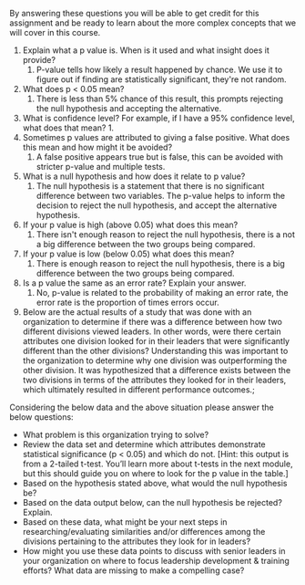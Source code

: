 By answering these questions you will be able to get credit for this assignment and be ready to learn about the more complex concepts that we will cover in this course.

1. Explain what a p value is. When is it used and what insight does it provide?
	1. P-value tells how likely a result happened by chance. We use it to figure out if finding are statistically significant, they're not random.
3. What does p < 0.05 mean?
	1. There is less than 5% chance of this result, this prompts rejecting the null hypothesis and accepting the alternative.
5. What is confidence level? For example, if I have a 95% confidence level, what does that mean?
	1. 
7. Sometimes p values are attributed to giving a false positive. What does this mean and how might it be avoided?
	1. A false positive appears true but is false, this can be avoided with stricter p-value and multiple tests. 
9. What is a null hypothesis and how does it relate to p value?
	1. The null hypothesis is a statement that there is no significant difference between two variables. The p-value helps to inform the decision to reject the null hypothesis, and accept the alternative hypothesis. 
10. If your p value is high (above 0.05) what does this mean?
	1. There isn't enough reason to reject the null hypothesis, there is a not a big difference between the two groups being compared.
11. If your p value is low (below 0.05) what does this mean?
	1. There is enough reason to reject the null hypothesis, there is a big difference between the two groups being compared. 
13. Is a p value the same as an error rate? Explain your answer.
	1. No, p-value is related to the probability of making an error rate, the error rate is the proportion of times errors occur.
15. Below are the actual results of a study that was done with an organization to determine if there was a difference between how two different divisions viewed leaders. In other words, were there certain attributes one division looked for in their leaders that were significantly different than the other divisions? Understanding this was important to the organization to determine why one division was outperforming the other division. It was hypothesized that a difference exists between the two divisions in terms of the attributes they looked for in their leaders, which ultimately resulted in different performance outcomes.;

Considering the below data and the above situation please answer the below questions:

- What problem is this organization trying to solve?  
- Review the data set and determine which attributes demonstrate statistical significance (p < 0.05) and which do not. [Hint: this output is from a 2-tailed t-test. You’ll learn more about t-tests in the next module, but this should guide you on where to look for the p value in the table.]
- Based on the hypothesis stated above, what would the null hypothesis be?
- Based on the data output below, can the null hypothesis be rejected? Explain.
- Based on these data, what might be your next steps in researching/evaluating similarities and/or differences among the divisions pertaining to the attributes they look for in leaders?
- How might you use these data points to discuss with senior leaders in your organization on where to focus leadership development & training efforts? What data are missing to make a compelling case?